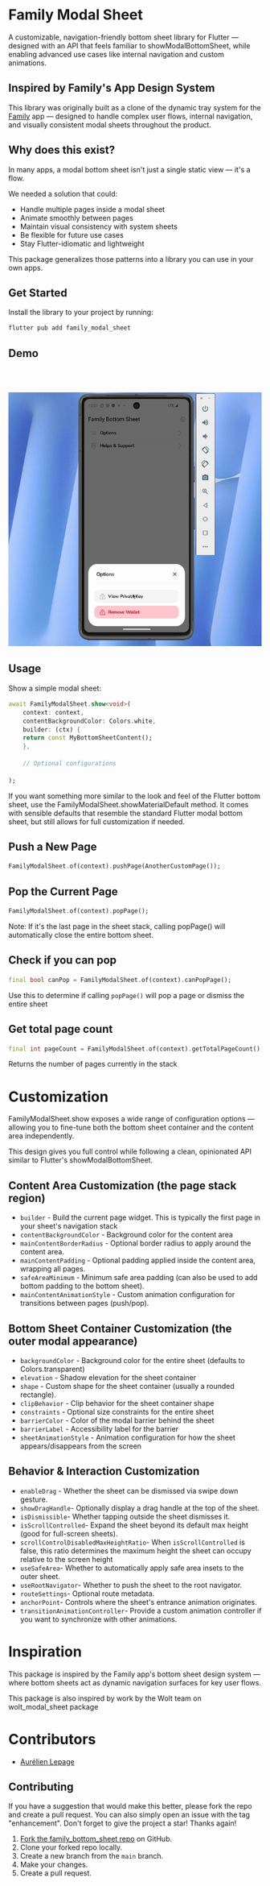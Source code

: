 # Family Modal Sheet

A customizable, navigation-friendly bottom sheet library for Flutter — designed with an API that feels familiar to showModalBottomSheet, while enabling advanced use cases like internal navigation and custom animations.


##  Inspired by Family's App Design System

This library was originally built as a clone of the dynamic tray system for the [Family](https://family.co/) app — designed to handle complex user flows, internal navigation, and visually consistent modal sheets throughout the product.

## Why does this exist?
In many apps, a modal bottom sheet isn't just a single static view — it's a flow.

We needed a solution that could:

- Handle multiple pages inside a modal sheet
- Animate smoothly between pages
- Maintain visual consistency with system sheets
- Be flexible for future use cases
- Stay Flutter-idiomatic and lightweight

This package generalizes those patterns into a library you can use in your own apps.

## Get Started
Install the library to your project by running: 

```bash
flutter pub add family_modal_sheet
```

## Demo
</br>
</br>

![Example app](https://github.com/danielkiing3/family_bottom_sheet/blob/main/doc/family_modal_sheet_demo.gif?raw=true)

## Usage
Show a simple modal sheet:



```dart
await FamilyModalSheet.show<void>(
    context: context,
    contentBackgroundColor: Colors.white,
    builder: (ctx) {
    return const MyBottomSheetContent();
    },

    // Optional configurations

);
```
If you want something more similar to the look and feel of the Flutter bottom sheet, use the FamilyModalSheet.showMaterialDefault method. It comes with sensible defaults that resemble the standard Flutter modal bottom sheet, but still allows for full customization if needed.


## Push a New Page

```dart
FamilyModalSheet.of(context).pushPage(AnotherCustomPage());
```

## Pop the Current Page
```dart
FamilyModalSheet.of(context).popPage();
```
Note: If it's the last page in the sheet stack, calling popPage() will automatically close the entire bottom sheet.


## Check if you can pop
```dart
final bool canPop = FamilyModalSheet.of(context).canPopPage();
```
Use this to determine if calling `popPage()` will pop a page or dismiss the entire sheet

## Get total page count
```dart
final int pageCount = FamilyModalSheet.of(context).getTotalPageCount();
```
Returns the number of pages currently in the stack



# Customization
FamilyModalSheet.show exposes a wide range of configuration options — allowing you to fine-tune both the bottom sheet container and the content area independently.

This design gives you full control while following a clean, opinionated API similar to Flutter's showModalBottomSheet.

## Content Area Customization (the page stack region)
- `builder` - Build the current page widget. This is typically the first page in your sheet's navigation stack
- `contentBackgroundColor` - Background color for the content area
- `mainContentBorderRadius` - Optional border radius to apply around the content area.
- `mainContentPadding` - Optional padding applied inside the content area, wrapping all pages.
- `safeAreaMinimum` - Minimum safe area padding (can also be used to add bottom padding to the bottom sheet).
- `mainContentAnimationStyle` - Custom animation configuration for transitions between pages (push/pop).

## Bottom Sheet Container Customization (the outer modal appearance)
- `backgroundColor` - Background color for the entire sheet (defaults to Colors.transparent)
- `elevation` - Shadow elevation for the sheet container
- `shape` - Custom shape for the sheet container (usually a rounded rectangle).
- `clipBehavior` - Clip behavior for the sheet container shape
- `constraints` - Optional size constraints for the entire sheet
- `barrierColor` - Color of the modal barrier behind the sheet
- `barrierLabel` - Accessibility label for the barrier
- `sheetAnimationStyle` - Animation configuration for how the sheet appears/disappears from the screen

## Behavior & Interaction Customization

- `enableDrag` - Whether the sheet can be dismissed via swipe down gesture.
- `showDragHandle`- Optionally display a drag handle at the top of the sheet.
- `isDismissible`- Whether tapping outside the sheet dismisses it.
- `isScrollControlled`- Expand the sheet beyond its default max height (good for full-screen sheets).
-  `scrollControlDisabledMaxHeightRatio`- When `isScrollControlled` is false, this ratio determines the maximum height the sheet can occupy relative to the screen height
- `useSafeArea`- Whether to automatically apply safe area insets to the outer sheet.
- `useRootNavigator`- Whether to push the sheet to the root navigator.
- `routeSettings`- Optional route metadata.
- `anchorPoint`- Controls where the sheet's entrance animation originates.
- `transitionAnimationController`- Provide a custom animation controller if you want to synchronize with other animations.


# Inspiration
This package is inspired by the Family app's bottom sheet design system — where bottom sheets act as dynamic navigation surfaces for key user flows.

This package is also inspired by work by the Wolt team on wolt_modal_sheet package

# Contributors
- [Aurélien Lepage](https://github.com/MrLepage)

## Contributing
If you have a suggestion that would make this better, please fork the repo and create a pull request. You can also simply open an issue with the tag "enhancement". Don't forget to give the project a star! Thanks again!

1. [Fork the family_bottom_sheet repo](https://github.com/danielkiing3/family_bottom_sheet/fork) on GitHub.
2. Clone your forked repo locally.
3. Create a new branch from the `main` branch.
4. Make your changes.
5. Create a pull request.